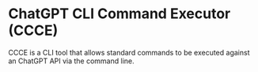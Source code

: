 # ChatGPT CLI Command Executor (CCCE)
CCCE is a CLI tool that allows standard commands to be executed against an ChatGPT API via the command line.
